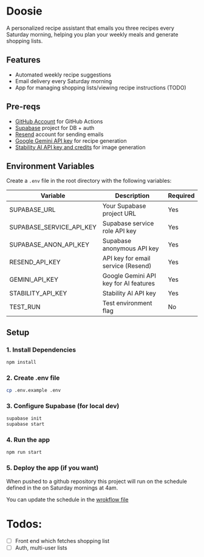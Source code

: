 # Doosie

A personalized recipe assistant that emails you three recipes every Saturday morning, helping you plan your weekly meals and generate shopping lists.

## Features

- Automated weekly recipe suggestions
- Email delivery every Saturday morning
- App for managing shopping lists/viewing recipe instructions (TODO)

## Pre-reqs

- [GitHub Account](https://github.com/) for GitHub Actions
- [Supabase](https://supabase.com/) project for DB + auth
- [Resend](https://resend.com/) account for sending emails
- [Google Gemini API key](https://ai.google.dev/gemini-api/docs/quickstart) for recipe generation
- [Stability AI API key and credits](https://stability.ai/api) for image generation

## Environment Variables

Create a `.env` file in the root directory with the following variables:

| Variable                 | Description                           | Required |
| ------------------------ | ------------------------------------- | -------- |
| SUPABASE_URL             | Your Supabase project URL             | Yes      |
| SUPABASE_SERVICE_API_KEY | Supabase service role API key         | Yes      |
| SUPABASE_ANON_API_KEY    | Supabase anonymous API key            | Yes      |
| RESEND_API_KEY           | API key for email service (Resend)    | Yes      |
| GEMINI_API_KEY           | Google Gemini API key for AI features | Yes      |
| STABILITY_API_KEY        | Stability AI API key                  | Yes      |
| TEST_RUN                 | Test environment flag                 | No       |

## Setup

### 1. Install Dependencies

```bash
npm install
```

### 2. Create .env file

```bash
cp .env.example .env
```

### 3. Configure Supabase (for local dev)

```bash
supabase init
supabase start
```

### 4. Run the app

```bash
npm run start
```

### 5. Deploy the app (if you want)

When pushed to a github repository this project will run on the schedule defined in the on Saturday mornings at 4am.

You can update the schedule in the [wrokflow file](.github/workflows/schedule.yaml)

# Todos:

- [ ] Front end which fetches shopping list
- [ ] Auth, multi-user lists
